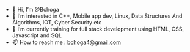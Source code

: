 - 👋 Hi, I’m @Bchoga
- 👀 I’m interested in C++, Mobile app dev, Linux, Data Structures And Algorithms, IOT, Cyber Security etc
- 🌱 I’m currently training for full stack development using HTML, CSS, Javascript and SQL 
- 📫 How to reach me : bchoga4@gmail.com

<!---
Bchoga/Bchoga is a ✨ special ✨ repository because its `README.md` (this file) appears on your GitHub profile.
You can click the Preview link to take a look at your changes.
--->
